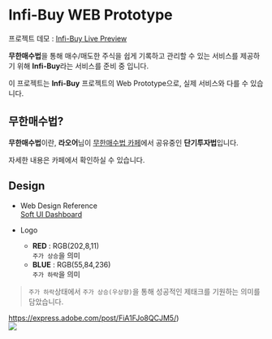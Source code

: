 # Infi-Buy WEB Prototype

프로젝트 데모 : [Infi-Buy Live Preview](https://jinan159.github.io/infi-buy-web-prototype/pages/dashboard.html)

**무한매수법**을 통해 매수/매도한 주식을 쉽게 기록하고 관리할 수 있는 서비스를 제공하기 위해 **Infi-Buy**라는 서비스를 준비 중 입니다.

이 프로젝트는 **Infi-Buy** 프로젝트의 Web Prototype으로, 실제 서비스와 다를 수 있습니다.

## 무한매수법?

**무한매수법**이란, **라오어**님이 [무한매수법 카페](https://cafe.naver.com/infinitebuying?iframe_url=/MyCafeIntro.nhn%3Fclubid=30372164)에서 공유중인 **단기투자법**입니다.

자세한 내용은 카페에서 확인하실 수 있습니다.

## Design

- Web Design Reference<br>
  [Soft UI Dashboard](https://www.creative-tim.com/learning-lab/bootstrap/overview/soft-ui-dashboard)

- Logo<br>
  - **RED** : RGB(202,8,11)<br>
    `주가 상승`을 의미<br>
  - **BLUE** : RGB(55,84,236)<br>
    `주가 하락`을 의미<br>

> `주가 하락`상태에서 `주가 상승(우상향)`을 통해 성공적인 제태크를 기원하는 의미를 담았습니다.

  https://express.adobe.com/post/FiA1FJo8QCJM5/)<br>
  ![](https://jinan159.github.io/infi-buy-web-prototype/Infi-Buy-logos/Infi-Buy.svg)<br>
  <br>
  
  
